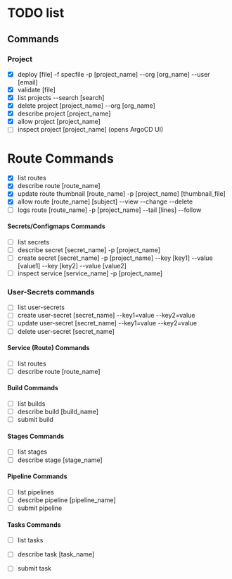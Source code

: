 
# TODO list

## Commands

### Project

- [x] deploy [file] -f specfile -p [project_name] --org [org_name] --user [email] 
- [x] validate [file]
- [x] list projects --search [search] 
- [x] delete project [project_name] --org [org_name]
- [x] describe project [project_name] 
- [x] allow project [project_name] 
- [ ] inspect project [project_name]  (opens ArgoCD UI)

# Route Commands

- [x] list routes
- [x] describe route [route_name]
- [x] update route thumbnail [route_name] -p [project_name] [thumbnail_file]
- [x] allow route [route_name] [subject] --view --change --delete
- [ ] logs route [route_name] -p [project_name] --tail [lines] --follow

#### Secrets/Configmaps Commands

- [ ] list secrets
- [ ] describe secret [secret_name] -p [project_name]
- [ ] create secret [secret_name] -p [project_name] --key [key1] --value [value1] --key [key2] --value [value2]
- [ ] inspect service [service_name] -p [project_name]

### User-Secrets commands

- [ ] list user-secrets
- [ ] create user-secret [secret_name] --key1=value --key2=value
- [ ] update user-secret [secret_name] --key1=value --key2=value
- [ ] delete user-secret [secret_name] 

#### Service (Route) Commands 

- [ ] list routes
- [ ] describe route [route_name]

#### Build Commands

- [ ] list builds
- [ ] describe build [build_name]
- [ ] submit build 

#### Stages Commands

- [ ] list stages
- [ ] describe stage [stage_name]

#### Pipeline Commands

- [ ] list pipelines
- [ ] describe pipeline [pipeline_name]
- [ ] submit pipeline

#### Tasks Commands

- [ ] list tasks
- [ ] describe task [task_name]
- [ ] submit task

